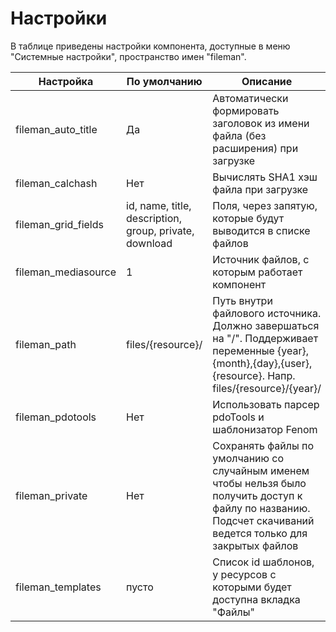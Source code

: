 # Настройки

В таблице приведены настройки компонента, доступные в меню "Системные настройки", пространство имен "fileman".

| Настройка           | По умолчанию                                            | Описание                                                                                                                                                      |
|---------------------|---------------------------------------------------------|---------------------------------------------------------------------------------------------------------------------------------------------------------------|
| fileman_auto_title  | Да                                                      | Автоматически формировать заголовок из имени файла (без расширения) при загрузке                                                                              |
| fileman_calchash    | Нет                                                     | Вычислять SHA1 хэш файла при загрузке                                                                                                                         |
| fileman_grid_fields | id, name, title, description,  group, private, download | Поля, через запятую, которые будут выводится в списке файлов                                                                                                  |
| fileman_mediasource | 1                                                       | Источник файлов, с которым работает компонент                                                                                                                 |
| fileman_path        | files/{resource}/                                       | Путь внутри файлового источника. Должно завершаться на "/". Поддерживает переменные {year},{month},{day},{user},{resource}. Напр. files/{resource}/{year}/    |
| fileman_pdotools    | Нет                                                     | Использовать парсер pdoTools и шаблонизатор Fenom                                                                                                             |
| fileman_private     | Нет                                                     | Сохранять файлы по умолчанию со случайным именем чтобы нельзя было получить доступ к файлу по названию. Подсчет скачиваний ведется только для закрытых файлов |
| fileman_templates   | пусто                                                   | Список id шаблонов, у ресурсов с которыми будет доступна вкладка "Файлы"                                                                                      |